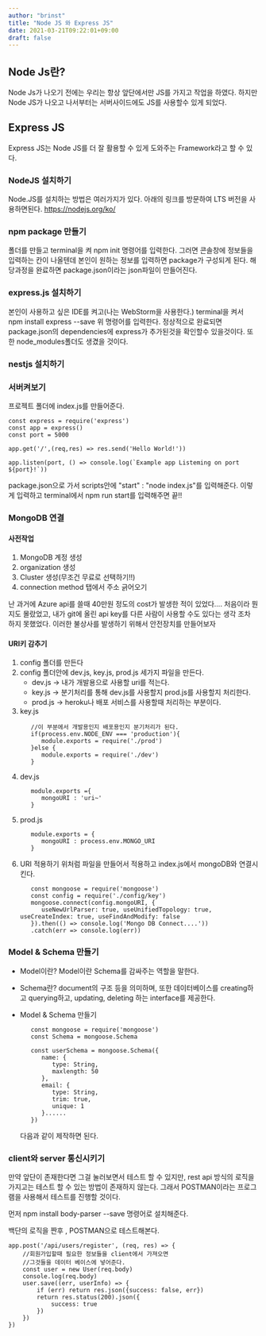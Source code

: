 ```yaml
---
author: "brinst"
title: "Node JS 와 Express JS"
date: 2021-03-21T09:22:01+09:00
draft: false
---
```


## Node Js란?

Node Js가 나오기 전에는 우리는 항상 앞단에서만 JS를 가지고 작업을 하였다.
하지만 Node JS가 나오고 나서부터는 서버사이드에도 JS를 사용할수 있게 되었다.

## Express JS

Express JS는 Node JS를 더 잘 활용할 수 있게 도와주는 Framework라고 할 수 있다.

### NodeJS 설치하기

Node.JS를 설치하는 방법은 여러가지가 있다.
아래의 링크를 방문하여 LTS 버전을 사용하면된다.
https://nodejs.org/ko/

### npm package 만들기

폴더를 만들고 terminal을 켜 npm init 명령어를 입력한다.
그러면 콘솔창에 정보들을 입력하는 칸이 나올텐데 본인이 원하는 정보를 입력하면 package가 구성되게 된다.
해당과정을 완료하면 package.json이라는 json파일이 만들어진다.

### express.js 설치하기

본인이 사용하고 싶은 IDE를 켜고(나는 WebStorm을 사용한다.) terminal을 켜서
npm install express --save
위 명령어를 입력한다.
정상적으로 완료되면 package.json의 dependencies에 express가 추가된것을 확인할수 있을것이다.
또한 node_modules폴더도 생겼을 것이다.

### nestjs 설치하기


### 서버켜보기

프로젝트 폴더에 index.js를 만들어준다.

```JS
const express = require('express')
const app = express()
const port = 5000

app.get('/',(req,res) => res.send('Hello World!'))

app.listen(port, () => console.log(`Example app Listeming on port ${port}!`))
```

package.json으로 가서 scripts안에
"start" : "node index.js"를 입력해준다.
이렇게 입력하고 terminal에서 npm run start를 입력해주면 끝!!

### MongoDB 연결

#### 사전작업

1. MongoDB 계정 생성
2. organization 생성
3. Cluster 생성(무조건 무료로 선택하기!!)
4. connection method 탭에서 주소 긁어오기

난 과거에 Azure api를 쓸때 40만원 정도의 cost가 발생한 적이 있었다....
처음이라 뭔지도 몰랐었고, 내가 git에 올린 api key를 다른 사람이 사용할 수도 있다는 생각 조차 하지 못했었다.
이러한 불상사를 발생하기 위해서 안전장치를 만들어보자

#### URI키 감추기

1. config 폴더를 만든다
2. config 폴더안에 dev.js, key.js, prod.js 세가지 파일을 만든다.
   - dev.js -> 내가 개발용으로 사용할 uri를 적는다.
   - key.js -> 분기처리를 통해 dev.js를 사용할지 prod.js를 사용할지 처리한다.
   - prod.js -> heroku나 배포 서비스를 사용할때 처리하는 부분이다.
3. key.js
   ```JS
      //이 부분에서 개발용인지 배포용인지 분기처리가 된다.
      if(process.env.NODE_ENV === 'production'){
         module.exports = require('./prod')
      }else {
         module.exports = require('./dev')
      }
   ```
4. dev.js
   ```JS
      module.exports ={
         mongoURI : 'uri~'
      }
   ```
5. prod.js
   ```JS
      module.exports = {
         mongoURI : process.env.MONGO_URI
      }
   ```
6. URI 적용하기
   위처럼 파일을 만들어서 적용하고 index.js에서 mongoDB와 연결시킨다.
   ```JS
      const mongoose = require('mongoose')
      const config = require('./config/key')
      mongoose.connect(config.mongoURI, {
         useNewUrlParser: true, useUnifiedTopology: true, useCreateIndex: true, useFindAndModify: false
      }).then(() => console.log('Mongo DB Connect....'))
      .catch(err => console.log(err))
   ```

### Model & Schema 만들기

- Model이란?
  Model이란 Schema를 감싸주는 역할을 말한다.
- Schema란?
  document의 구조 등을 의미하며, 또한 데이터베이스를 creating하고 querying하고, updating, deleting 하는 interface를 제공한다.
- Model & Schema 만들기

  ```JS
     const mongoose = require('mongoose')
     const Schema = mongoose.Schema

     const userSchema = mongoose.Schema({
        name: {
           type: String,
           maxlength: 50
        },
        email: {
           type: String,
           trim: true,
           unique: 1
        }......
     })
  ```

  다음과 같이 제작하면 된다.

### client와 server 통신시키기

만약 앞단이 존재한다면 그걸 눌러보면서 테스트 할 수 있지만, rest api 방식의 로직을 가지고는 테스트 할 수 있는 방법이 존재하지 않는다.
그래서 POSTMAN이라는 프로그램을 사용해서 테스트를 진행할 것이다.

먼저 npm install body-parser --save 명령어로 설치해준다.

백단의 로직을 짠후 , POSTMAN으로 테스트해본다.

```JS
app.post('/api/users/register', (req, res) => {
    //회원가입할때 필요한 정보들을 client에서 가져오면
    //그것들을 데이터 베이스에 넣어준다.
    const user = new User(req.body)
    console.log(req.body)
    user.save((err, userInfo) => {
        if (err) return res.json({success: false, err})
        return res.status(200).json({
            success: true
        })
    })
})
```
